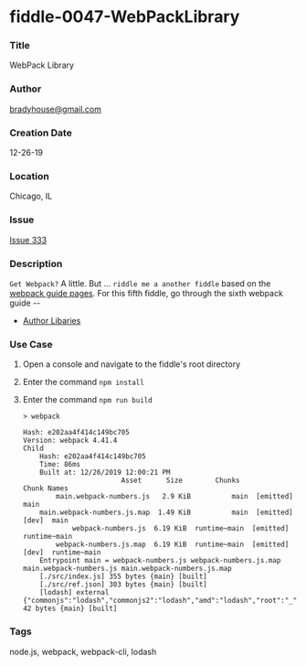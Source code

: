 fiddle-0047-WebPackLibrary
======

### Title <a name="title"></a>

WebPack Library


### Author <a name="author"></a>

bradyhouse@gmail.com


### Creation Date <a name="creation-date"></a>

12-26-19


### Location <a name="location"></a>

Chicago, IL


### Issue <a name="issue"></a>

[Issue 333](https://github.com/bradyhouse/house/issues/333)


### Description <a name="description"></a>

`Get Webpack?` A little. But ... `riddle me a another fiddle` based on the [webpack guide pages](https://webpack.js.org/guides). For this fifth fiddle, go through the sixth webpack guide -- 

*   [Author Libaries](https://webpack.js.org/guides/author-libraries/)


### Use Case<a name="use-case"></a>

1.  Open a console and navigate to the fiddle's root directory
2.  Enter the command `npm install`
3.  Enter the command `npm run build`

        > webpack

        Hash: e202aa4f414c149bc705
        Version: webpack 4.41.4
        Child
            Hash: e202aa4f414c149bc705
            Time: 86ms
            Built at: 12/26/2019 12:00:21 PM
                                Asset      Size        Chunks                   Chunk Names
                main.webpack-numbers.js   2.9 KiB          main  [emitted]        main
            main.webpack-numbers.js.map  1.49 KiB          main  [emitted] [dev]  main
                    webpack-numbers.js  6.19 KiB  runtime~main  [emitted]        runtime~main
                webpack-numbers.js.map  6.19 KiB  runtime~main  [emitted] [dev]  runtime~main
            Entrypoint main = webpack-numbers.js webpack-numbers.js.map main.webpack-numbers.js main.webpack-numbers.js.map
            [./src/index.js] 355 bytes {main} [built]
            [./src/ref.json] 303 bytes {main} [built]
            [lodash] external {"commonjs":"lodash","commonjs2":"lodash","amd":"lodash","root":"_"} 42 bytes {main} [built]


### Tags <a name="tags"></a>

node.js, webpack, webpack-cli, lodash
